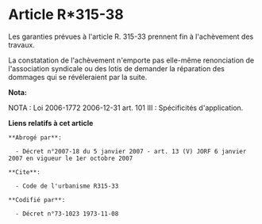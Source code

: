 # Article R*315-38

Les garanties prévues à l'article R. 315-33 prennent fin à l'achèvement des travaux.

La constatation de l'achèvement n'emporte pas elle-même renonciation de l'association syndicale ou des lotis de demander la
réparation des dommages qui se révéleraient par la suite.

**Nota:**

NOTA : Loi 2006-1772 2006-12-31 art. 101 III : Spécificités d'application.

**Liens relatifs à cet article**

	**Abrogé par**:

	  - Décret n°2007-18 du 5 janvier 2007 - art. 13 (V) JORF 6 janvier 2007 en vigueur le 1er octobre 2007

	**Cite**:

	  - Code de l'urbanisme R315-33

	**Codifié par**:

	  - Décret n°73-1023 1973-11-08
